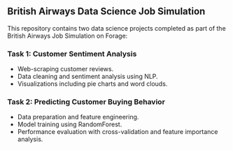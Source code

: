 ## British Airways Data Science Job Simulation
This repository contains two data science projects completed as part of the British Airways Job Simulation on Forage:

### Task 1: Customer Sentiment Analysis
- Web-scraping customer reviews.
- Data cleaning and sentiment analysis using NLP.
- Visualizations including pie charts and word clouds.

### Task 2: Predicting Customer Buying Behavior
- Data preparation and feature engineering.
- Model training using RandomForest.
- Performance evaluation with cross-validation and feature importance analysis.
